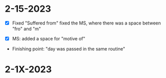 # 2-15-2023

- [X] Fixed "Suffered from" fixed the MS, where there was a space between "fro" and "m"

- [X] MS: added a space for "motive of"

- Finishing point: "day was passed in the same routine"

# 2-1X-2023